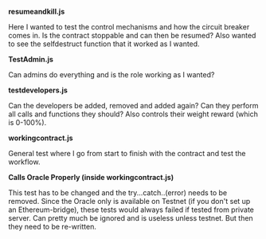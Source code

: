 **resumeandkill.js**

Here I wanted to test the control mechanisms and how the circuit breaker comes in. Is the contract stoppable and can then be resumed? Also wanted to see the selfdestruct function that it worked as I wanted.


**TestAdmin.js**

Can admins do everything and is the role working as I wanted?


**testdevelopers.js**

Can the developers be added, removed and added again? Can they perform all calls and functions they should? Also controls their weight reward (which is 0-100%).



**workingcontract.js**

General test where I go from start to finish with the contract and test the workflow. 



**Calls Oracle Properly (inside workingcontract.js)**

This test has to be changed and the try...catch..(error) needs to be removed. Since the Oracle only is available on Testnet (if you don't set up an Ethereum-bridge), these tests would always failed if tested from private server.
Can pretty much be ignored and is useless unless testnet. But then they need to be re-written. 


